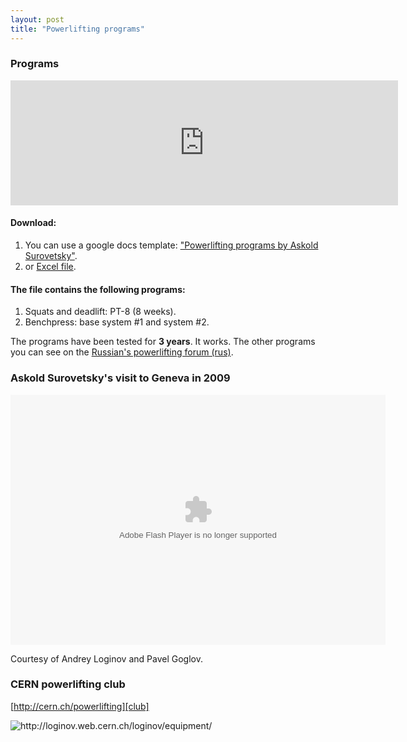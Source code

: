 ```yaml
---
layout: post
title: "Powerlifting programs"
---
```


### Programs
<iframe width="620" height="200" frameborder="0" scrolling="no" marginheight="0" marginwidth="0" src="https://docs.google.com/embeddedtemplate?id=0Ag1zWDlANxEodG1MaXFhRXdKX0x5emJzUGRZY2cxMVE"></iframe>

#### Download:

1.  You can use a google docs template: ["Powerlifting programs by Askold Surovetsky"][program].
2.  or [Excel file][program_xls].

#### The file contains the following programs:

1.  Squats and deadlift: PT-8 (8 weeks).
2.  Benchpress: base system #1 and system #2.

The programs have been tested for **3 years**. It works. The other programs you can see on the [Russian's powerlifting forum (rus)][forum].

[program]: https://docs.google.com/previewtemplate?id=0Ag1zWDlANxEodG1MaXFhRXdKX0x5emJzUGRZY2cxMVE&mode=public
[program_xls]: http://dl.dropbox.com/u/862762/surovetsky.xls
[forum]: http://forum.powerlifting.ru/index.php?showtopic=26406



### Askold Surovetsky's visit to Geneva in 2009

<embed type="application/x-shockwave-flash" src="https://picasaweb.google.com/s/c/bin/slideshow.swf" width="600" height="400" flashvars="host=picasaweb.google.com&captions=1&hl=en_US&feat=flashalbum&RGB=0x000000&feed=https%3A%2F%2Fpicasaweb.google.com%2Fdata%2Ffeed%2Fapi%2Fuser%2F112880724078255748651%2Falbumid%2F5394207030142238529%3Falt%3Drss%26kind%3Dphoto%26hl%3Den_US" pluginspage="http://www.macromedia.com/go/getflashplayer"></embed>

Courtesy of Andrey Loginov and Pavel Goglov.

### CERN powerlifting club

[http://cern.ch/powerlifting][club]

[club]: http://cern.ch/powerlifting

<img src="https://lh4.googleusercontent.com/-q4Zd6ut3aSg/T5a9oz1GDbI/AAAAAAAADwQ/wjazyOO0WlE/s640/cern_gym_photo.jpg" alt="http://loginov.web.cern.ch/loginov/equipment/" title="http://loginov.web.cern.ch/loginov/equipment/"/>



